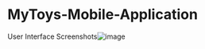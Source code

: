 # MyToys-Mobile-Application

User Interface Screenshots![image](https://github.com/kanhaiyachalase/MyToys-Mobile-Application/assets/79249131/728784a4-f963-4e33-b603-4aecaed11550)


